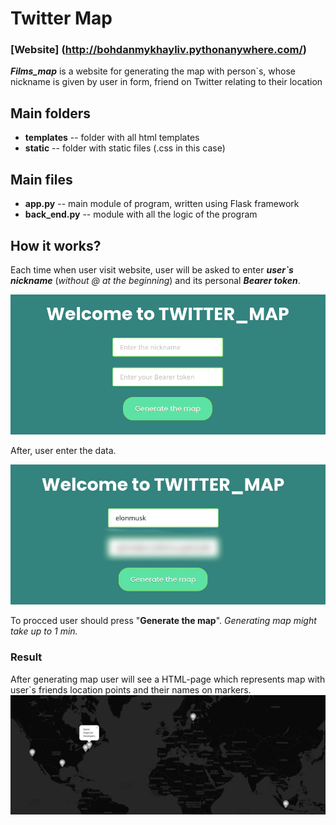 # Twitter Map
### [Website] (http://bohdanmykhayliv.pythonanywhere.com/)
***Films_map*** is a website for generating the map with person`s, whose nickname is given by user in form, friend on Twitter relating to their location

## Main folders 
- **templates** -- folder with all html templates
- **static** -- folder with static files (.css in this case)

## Main files
- **app.py** -- main module of program, written using Flask framework
- **back_end.py** -- module with all the logic of the program

## How it works?
Each time when user visit website, user will be asked to enter ***user`s nickname*** (*without @ at the beginning*) and its personal ***Bearer token***.

![](images/main_screen_empty.png)

After, user enter the data.

![](images/main_screen_blured_token.jpg)

To procced user should press "**Generate the map**".
*Generating map might take up to 1 min.*

### Result
After generating map user will see a HTML-page which represents map with user`s friends location points and their names on markers.
![](images/result.png)

